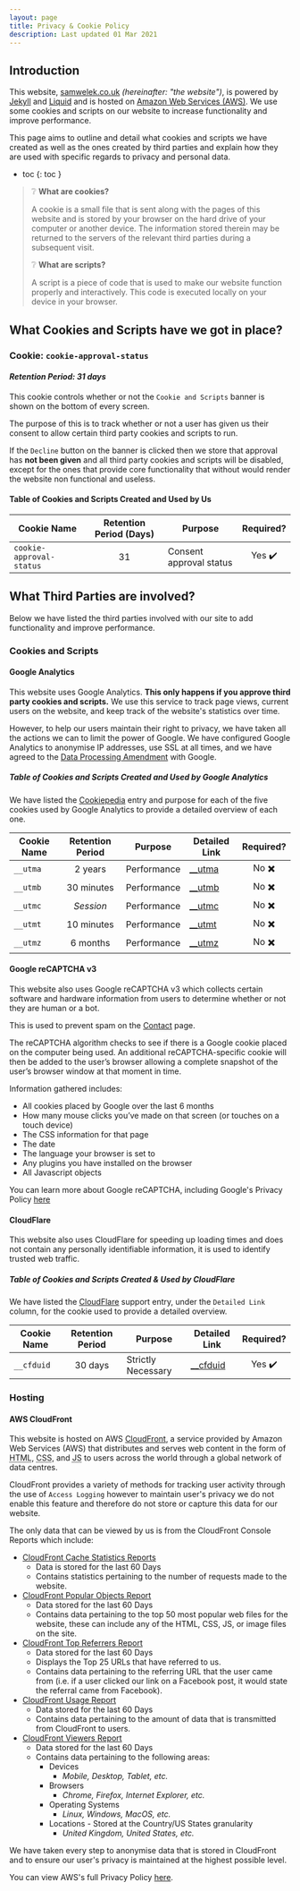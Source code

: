 ```yaml
---
layout: page
title: Privacy & Cookie Policy
description: Last updated 01 Mar 2021
---
```


## Introduction

This website, [samwelek.co.uk](https://samwelek.co.uk) *(hereinafter: "the website")*, is powered by [Jekyll](https://jekyllrb.com/) and [Liquid](https://shopify.github.io/liquid/) and is hosted on [Amazon Web Services (AWS)](https://aws.amazon.com/). We use some cookies and scripts on our website to increase functionality and improve performance.

This page aims to outline and detail what cookies and scripts we have created as well as the ones created by third parties and explain how they are used with specific regards to privacy and personal data.

- toc
{: toc }

> :grey_question: **What are cookies?**
>
> A cookie is a small file that is sent along with the pages of this website and is stored by your browser on the hard drive of your computer or another device. The information stored therein may be returned to the servers of the relevant third parties during a subsequent visit.
>
> :grey_question: **What are scripts?**
>
> A script is a piece of code that is used to make our website function properly and interactively. This code is executed locally on your device in your browser.

## What Cookies and Scripts have we got in place?

### Cookie: `cookie-approval-status`

#### *Retention Period: 31 days*

This cookie controls whether or not the `Cookie and Scripts` banner is shown on the bottom of every screen.

The purpose of this is to track whether or not a user has given us their consent to allow certain third party cookies and scripts to run.

If the `Decline` button on the banner is clicked then we store that approval has **not been given** and all third party cookies and scripts will be disabled, except for the ones that provide core functionality that without would render the website non functional and useless.

#### Table of Cookies and Scripts Created and Used by Us

Cookie Name | Retention Period (Days) | Purpose | Required?
---|:---:|---|:---:
`cookie-approval-status` | 31 | Consent approval status | Yes :heavy_check_mark:

## What Third Parties are involved?

Below we have listed the third parties involved with our site to add functionality and improve performance.

### Cookies and Scripts

#### Google Analytics

This website uses Google Analytics. **This only happens if you approve third party cookies and scripts.** We use this service to track page views, current users on the website, and keep track of the website's statistics over time.

However, to help our users maintain their right to privacy, we have taken all the actions we can to limit the power of Google. We have configured Google Analytics to anonymise IP addresses, use SSL at all times, and we have agreed to the [Data Processing Amendment](https://privacy.google.com/businesses/processorterms/) with Google.

##### Table of Cookies and Scripts Created and Used by Google Analytics

We have listed the [Cookiepedia](https://cookiepedia.co.uk/) entry and purpose for each of the five cookies used by Google Analytics to provide a detailed overview of each one.

Cookie Name | Retention Period | Purpose | Detailed Link | Required?
---|:---:|---|---|:---:
`__utma` | 2 years | Performance | [__utma](https://cookiepedia.co.uk/cookies/__utma) | No :heavy_multiplication_x:
`__utmb` | 30 minutes | Performance | [__utmb](https://cookiepedia.co.uk/cookies/__utmb) | No :heavy_multiplication_x:
`__utmc` | *Session* | Performance | [__utmc](https://cookiepedia.co.uk/cookies/__utmc) | No :heavy_multiplication_x:
`__utmt` | 10 minutes | Performance | [__utmt](https://cookiepedia.co.uk/cookies/__utmt) | No :heavy_multiplication_x:
`__utmz` | 6 months | Performance | [__utmz](https://cookiepedia.co.uk/cookies/__utmz) | No :heavy_multiplication_x:

#### Google reCAPTCHA v3

This website also uses Google reCAPTCHA v3 which collects certain software and hardware information from users to determine whether or not they are human or a bot.

This is used to prevent spam on the [Contact](/contact/) page.

The reCAPTCHA algorithm checks to see if there is a Google cookie placed on the computer being used. An additional reCAPTCHA-specific cookie will then be added to the user’s browser allowing a complete snapshot of the user’s browser window at that moment in time.

Information gathered includes:

* All cookies placed by Google over the last 6 months
* How many mouse clicks you’ve made on that screen (or touches on a touch device)
* The CSS information for that page
* The date
* The language your browser is set to
* Any plugins you have installed on the browser
* All Javascript objects

You can learn more about Google reCAPTCHA, including Google's Privacy Policy [here](https://policies.google.com/privacy)

#### CloudFlare

This website also uses CloudFlare for speeding up loading times and does not contain any personally identifiable information, it is used to identify trusted web traffic.

##### Table of Cookies and Scripts Created &amp; Used by CloudFlare

We have listed the [CloudFlare](https://cloudflare.com/) support entry, under the `Detailed Link` column, for the cookie used to provide a detailed overview.

Cookie Name | Retention Period | Purpose | Detailed Link | Required?
---|:---:|---|---|:---:
`__cfduid` | 30 days | Strictly Necessary | [__cfduid](https://support.cloudflare.com/hc/en-us/articles/200170156-Understanding-the-Cloudflare-Cookies#12345682) | Yes :heavy_check_mark:

### Hosting

#### AWS CloudFront

This website is hosted on AWS [CloudFront](https://aws.amazon.com/cloudfront/), a service provided by Amazon Web Services (AWS) that distributes and serves web content in the form of <abbr title="HyperText Markup Language">HTML</abbr>, <abbr title="Cascading Style Sheets">CSS</abbr>, and <abbr title="JavaScript">JS</abbr> to users across the world through a global network of data centres.

CloudFront provides a variety of methods for tracking user activity through the use of `Access Logging` however to maintain user's privacy we do not enable this feature and therefore do not store or capture this data for our website.

The only data that can be viewed by us is from the CloudFront Console Reports which include:

- [CloudFront Cache Statistics Reports](https://docs.aws.amazon.com/AmazonCloudFront/latest/DeveloperGuide/cache-statistics.html)
  - Data is stored for the last 60 Days
  - Contains statistics pertaining to the number of requests made to the website.
- [CloudFront Popular Objects Report](https://docs.aws.amazon.com/AmazonCloudFront/latest/DeveloperGuide/popular-objects-report.html)
  - Data stored for the last 60 Days
  - Contains data pertaining to the top 50 most popular web files for the website, these can include any of the HTML, CSS, JS, or image files on the site.
- [CloudFront Top Referrers Report](https://docs.aws.amazon.com/AmazonCloudFront/latest/DeveloperGuide/top-referrers-report.html)
  - Data stored for the last 60 Days
  - Displays the Top 25 URLs that have referred to us.
  - Contains data pertaining to the referring URL that the user came from (i.e. if a user clicked our link on a Facebook post, it would state the referral came from Facebook).
- [CloudFront Usage Report](https://docs.aws.amazon.com/AmazonCloudFront/latest/DeveloperGuide/usage-charts.html)
  - Data stored for the last 60 Days
  - Contains data pertaining to the amount of data that is transmitted from CloudFront to users.
- [CloudFront Viewers Report](https://docs.aws.amazon.com/AmazonCloudFront/latest/DeveloperGuide/viewers-reports.html)
  - Data stored for the last 60 Days
  - Contains data pertaining to the following areas:
    - Devices
      - *Mobile, Desktop, Tablet, etc.*
    - Browsers
      - *Chrome, Firefox, Internet Explorer, etc.*
    - Operating Systems
      - *Linux, Windows, MacOS, etc.*
    - Locations - Stored at the Country/US States granularity
      - *United Kingdom, United States, etc.*

We have taken every step to anonymise data that is stored in CloudFront and to ensure our user's privacy is maintained at the highest possible level.

You can view AWS's full Privacy Policy [here](https://aws.amazon.com/privacy/).
